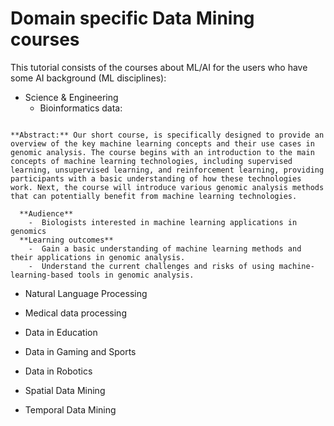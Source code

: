 # Domain specific Data Mining courses

This tutorial consists of the courses about ML/AI for the users who have some AI background (ML disciplines):

- Science & Engineering
  - Bioinformatics data:

```{admonition} Introduction to machine learning applications in genomic analysis

**Abstract:** Our short course, is specifically designed to provide an overview of the key machine learning concepts and their use cases in genomic analysis. The course begins with an introduction to the main concepts of machine learning technologies, including supervised learning, unsupervised learning, and reinforcement learning, providing participants with a basic understanding of how these technologies work. Next, the course will introduce various genomic analysis methods that can potentially benefit from machine learning technologies.
```

```{admonition} About the Course
  **Audience**
    -  Biologists interested in machine learning applications in genomics
  **Learning outcomes**
    -  Gain a basic understanding of machine learning methods and their applications in genomic analysis.
    -  Understand the current challenges and risks of using machine-learning-based tools in genomic analysis.
```

  - Natural Language Processing
  - Medical data processing
  - Data in Education
  - Data in Gaming and Sports
  - Data in Robotics



- Spatial Data Mining

- Temporal Data Mining
